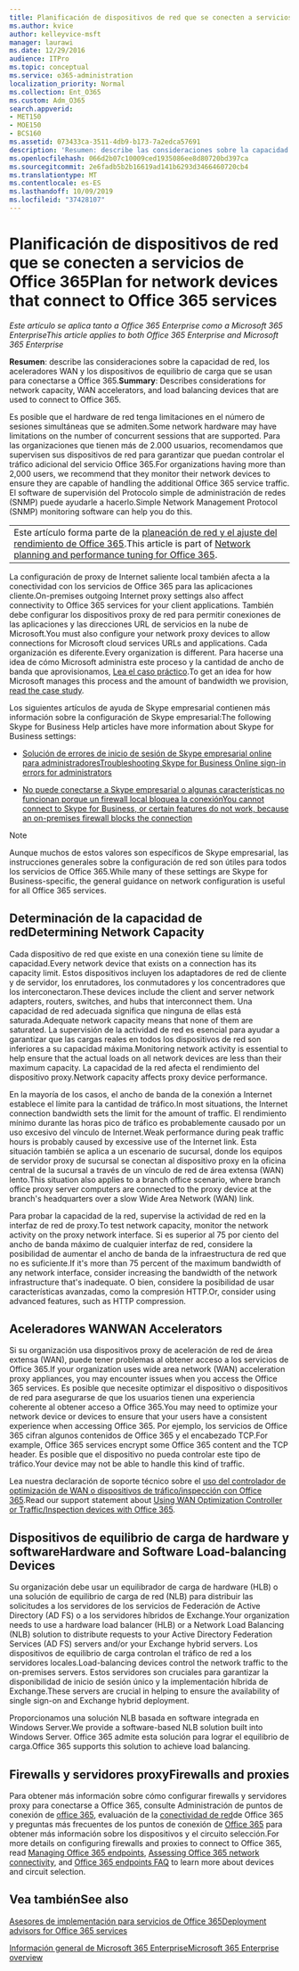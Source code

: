 ```yaml
---
title: Planificación de dispositivos de red que se conecten a servicios de Office 365
ms.author: kvice
author: kelleyvice-msft
manager: laurawi
ms.date: 12/29/2016
audience: ITPro
ms.topic: conceptual
ms.service: o365-administration
localization_priority: Normal
ms.collection: Ent_O365
ms.custom: Adm_O365
search.appverid:
- MET150
- MOE150
- BCS160
ms.assetid: 073433ca-3511-4db9-b173-7a2edca57691
description: 'Resumen: describe las consideraciones sobre la capacidad de red, los aceleradores WAN y los dispositivos de equilibrio de carga que se usan para conectarse a Office 365.'
ms.openlocfilehash: 066d2b07c10009ced1935086ee8d80720bd397ca
ms.sourcegitcommit: 2e6fadb5b2b16619ad141b6293d3466460720cb4
ms.translationtype: MT
ms.contentlocale: es-ES
ms.lasthandoff: 10/09/2019
ms.locfileid: "37428107"
---
```

# <a name="plan-for-network-devices-that-connect-to-office-365-services"></a><span data-ttu-id="d1a9e-103">Planificación de dispositivos de red que se conecten a servicios de Office 365</span><span class="sxs-lookup"><span data-stu-id="d1a9e-103">Plan for network devices that connect to Office 365 services</span></span>

<span data-ttu-id="d1a9e-104">*Este artículo se aplica tanto a Office 365 Enterprise como a Microsoft 365 Enterprise*</span><span class="sxs-lookup"><span data-stu-id="d1a9e-104">*This article applies to both Office 365 Enterprise and Microsoft 365 Enterprise*</span></span>
  
<span data-ttu-id="d1a9e-105">**Resumen**: describe las consideraciones sobre la capacidad de red, los aceleradores WAN y los dispositivos de equilibrio de carga que se usan para conectarse a Office 365.</span><span class="sxs-lookup"><span data-stu-id="d1a9e-105">**Summary**: Describes considerations for network capacity, WAN accelerators, and load balancing devices that are used to connect to Office 365.</span></span>

<span data-ttu-id="d1a9e-106">Es posible que el hardware de red tenga limitaciones en el número de sesiones simultáneas que se admiten.</span><span class="sxs-lookup"><span data-stu-id="d1a9e-106">Some network hardware may have limitations on the number of concurrent sessions that are supported.</span></span> <span data-ttu-id="d1a9e-107">Para las organizaciones que tienen más de 2.000 usuarios, recomendamos que supervisen sus dispositivos de red para garantizar que puedan controlar el tráfico adicional del servicio Office 365.</span><span class="sxs-lookup"><span data-stu-id="d1a9e-107">For organizations having more than 2,000 users, we recommend that they monitor their network devices to ensure they are capable of handling the additional Office 365 service traffic.</span></span> <span data-ttu-id="d1a9e-108">El software de supervisión del Protocolo simple de administración de redes (SNMP) puede ayudarle a hacerlo.</span><span class="sxs-lookup"><span data-stu-id="d1a9e-108">Simple Network Management Protocol (SNMP) monitoring software can help you do this.</span></span>

||
|:-----|
| <span data-ttu-id="d1a9e-109">Este artículo forma parte de la [planeación de red y el ajuste del rendimiento de Office 365](https://aka.ms/tune).</span><span class="sxs-lookup"><span data-stu-id="d1a9e-109">This article is part of [Network planning and performance tuning for Office 365](https://aka.ms/tune).</span></span>|

<span data-ttu-id="d1a9e-110">La configuración de proxy de Internet saliente local también afecta a la conectividad con los servicios de Office 365 para las aplicaciones cliente.</span><span class="sxs-lookup"><span data-stu-id="d1a9e-110">On-premises outgoing Internet proxy settings also affect connectivity to Office 365 services for your client applications.</span></span> <span data-ttu-id="d1a9e-111">También debe configurar los dispositivos proxy de red para permitir conexiones de las aplicaciones y las direcciones URL de servicios en la nube de Microsoft.</span><span class="sxs-lookup"><span data-stu-id="d1a9e-111">You must also configure your network proxy devices to allow connections for Microsoft cloud services URLs and applications.</span></span> <span data-ttu-id="d1a9e-112">Cada organización es diferente.</span><span class="sxs-lookup"><span data-stu-id="d1a9e-112">Every organization is different.</span></span> <span data-ttu-id="d1a9e-113">Para hacerse una idea de cómo Microsoft administra este proceso y la cantidad de ancho de banda que aprovisionamos, [Lea el caso práctico](https://www.microsoft.com/itshowcase/Article/Content/631/Optimizing-network-performance-for-Microsoft-Office-365).</span><span class="sxs-lookup"><span data-stu-id="d1a9e-113">To get an idea for how Microsoft manages this process and the amount of bandwidth we provision, [read the case study](https://www.microsoft.com/itshowcase/Article/Content/631/Optimizing-network-performance-for-Microsoft-Office-365).</span></span>
  
<span data-ttu-id="d1a9e-114">Los siguientes artículos de ayuda de Skype empresarial contienen más información sobre la configuración de Skype empresarial:</span><span class="sxs-lookup"><span data-stu-id="d1a9e-114">The following Skype for Business Help articles have more information about Skype for Business settings:</span></span>
  
- [<span data-ttu-id="d1a9e-115">Solución de errores de inicio de sesión de Skype empresarial online para administradores</span><span class="sxs-lookup"><span data-stu-id="d1a9e-115">Troubleshooting Skype for Business Online sign-in errors for administrators</span></span>](https://docs.microsoft.com/skypeforbusiness/set-up-skype-for-business-online/troubleshooting-sign-in-errors-for-admins)

- [<span data-ttu-id="d1a9e-116">No puede conectarse a Skype empresarial o algunas características no funcionan porque un firewall local bloquea la conexión</span><span class="sxs-lookup"><span data-stu-id="d1a9e-116">You cannot connect to Skype for Business, or certain features do not work, because an on-premises firewall blocks the connection</span></span>](https://go.microsoft.com/fwlink/p/?LinkID=243625)

> [!NOTE]
> <span data-ttu-id="d1a9e-117">Aunque muchos de estos valores son específicos de Skype empresarial, las instrucciones generales sobre la configuración de red son útiles para todos los servicios de Office 365.</span><span class="sxs-lookup"><span data-stu-id="d1a9e-117">While many of these settings are Skype for Business-specific, the general guidance on network configuration is useful for all Office 365 services.</span></span>
  
## <a name="determining-network-capacity"></a><span data-ttu-id="d1a9e-118">Determinación de la capacidad de red</span><span class="sxs-lookup"><span data-stu-id="d1a9e-118">Determining Network Capacity</span></span>

<span data-ttu-id="d1a9e-119">Cada dispositivo de red que existe en una conexión tiene su límite de capacidad.</span><span class="sxs-lookup"><span data-stu-id="d1a9e-119">Every network device that exists on a connection has its capacity limit.</span></span> <span data-ttu-id="d1a9e-120">Estos dispositivos incluyen los adaptadores de red de cliente y de servidor, los enrutadores, los conmutadores y los concentradores que los interconectaron.</span><span class="sxs-lookup"><span data-stu-id="d1a9e-120">These devices include the client and server network adapters, routers, switches, and hubs that interconnect them.</span></span> <span data-ttu-id="d1a9e-121">Una capacidad de red adecuada significa que ninguna de ellas está saturada.</span><span class="sxs-lookup"><span data-stu-id="d1a9e-121">Adequate network capacity means that none of them are saturated.</span></span> <span data-ttu-id="d1a9e-122">La supervisión de la actividad de red es esencial para ayudar a garantizar que las cargas reales en todos los dispositivos de red son inferiores a su capacidad máxima.</span><span class="sxs-lookup"><span data-stu-id="d1a9e-122">Monitoring network activity is essential to help ensure that the actual loads on all network devices are less than their maximum capacity.</span></span> <span data-ttu-id="d1a9e-123">La capacidad de la red afecta el rendimiento del dispositivo proxy.</span><span class="sxs-lookup"><span data-stu-id="d1a9e-123">Network capacity affects proxy device performance.</span></span>
  
<span data-ttu-id="d1a9e-124">En la mayoría de los casos, el ancho de banda de la conexión a Internet establece el límite para la cantidad de tráfico.</span><span class="sxs-lookup"><span data-stu-id="d1a9e-124">In most situations, the Internet connection bandwidth sets the limit for the amount of traffic.</span></span> <span data-ttu-id="d1a9e-125">El rendimiento mínimo durante las horas pico de tráfico es probablemente causado por un uso excesivo del vínculo de Internet.</span><span class="sxs-lookup"><span data-stu-id="d1a9e-125">Weak performance during peak traffic hours is probably caused by excessive use of the Internet link.</span></span> <span data-ttu-id="d1a9e-126">Esta situación también se aplica a un escenario de sucursal, donde los equipos de servidor proxy de sucursal se conectan al dispositivo proxy en la oficina central de la sucursal a través de un vínculo de red de área extensa (WAN) lento.</span><span class="sxs-lookup"><span data-stu-id="d1a9e-126">This situation also applies to a branch office scenario, where branch office proxy server computers are connected to the proxy device at the branch's headquarters over a slow Wide Area Network (WAN) link.</span></span>
  
<span data-ttu-id="d1a9e-127">Para probar la capacidad de la red, supervise la actividad de red en la interfaz de red de proxy.</span><span class="sxs-lookup"><span data-stu-id="d1a9e-127">To test network capacity, monitor the network activity on the proxy network interface.</span></span> <span data-ttu-id="d1a9e-128">Si es superior al 75 por ciento del ancho de banda máximo de cualquier interfaz de red, considere la posibilidad de aumentar el ancho de banda de la infraestructura de red que no es suficiente.</span><span class="sxs-lookup"><span data-stu-id="d1a9e-128">If it's more than 75 percent of the maximum bandwidth of any network interface, consider increasing the bandwidth of the network infrastructure that's inadequate.</span></span> <span data-ttu-id="d1a9e-129">O bien, considere la posibilidad de usar características avanzadas, como la compresión HTTP.</span><span class="sxs-lookup"><span data-stu-id="d1a9e-129">Or, consider using advanced features, such as HTTP compression.</span></span>
  
## <a name="wan-accelerators"></a><span data-ttu-id="d1a9e-130">Aceleradores WAN</span><span class="sxs-lookup"><span data-stu-id="d1a9e-130">WAN Accelerators</span></span>

<span data-ttu-id="d1a9e-131">Si su organización usa dispositivos proxy de aceleración de red de área extensa (WAN), puede tener problemas al obtener acceso a los servicios de Office 365.</span><span class="sxs-lookup"><span data-stu-id="d1a9e-131">If your organization uses wide area network (WAN) acceleration proxy appliances, you may encounter issues when you access the Office 365 services.</span></span> <span data-ttu-id="d1a9e-132">Es posible que necesite optimizar el dispositivo o dispositivos de red para asegurarse de que los usuarios tienen una experiencia coherente al obtener acceso a Office 365.</span><span class="sxs-lookup"><span data-stu-id="d1a9e-132">You may need to optimize your network device or devices to ensure that your users have a consistent experience when accessing Office 365.</span></span> <span data-ttu-id="d1a9e-133">Por ejemplo, los servicios de Office 365 cifran algunos contenidos de Office 365 y el encabezado TCP.</span><span class="sxs-lookup"><span data-stu-id="d1a9e-133">For example, Office 365 services encrypt some Office 365 content and the TCP header.</span></span> <span data-ttu-id="d1a9e-134">Es posible que el dispositivo no pueda controlar este tipo de tráfico.</span><span class="sxs-lookup"><span data-stu-id="d1a9e-134">Your device may not be able to handle this kind of traffic.</span></span>
  
<span data-ttu-id="d1a9e-135">Lea nuestra declaración de soporte técnico sobre el [uso del controlador de optimización de WAN o dispositivos de tráfico/inspección con Office 365](https://support.microsoft.com/kb/2690045).</span><span class="sxs-lookup"><span data-stu-id="d1a9e-135">Read our support statement about [Using WAN Optimization Controller or Traffic/Inspection devices with Office 365](https://support.microsoft.com/kb/2690045).</span></span>
  
## <a name="hardware-and-software-load-balancing-devices"></a><span data-ttu-id="d1a9e-136">Dispositivos de equilibrio de carga de hardware y software</span><span class="sxs-lookup"><span data-stu-id="d1a9e-136">Hardware and Software Load-balancing Devices</span></span>

<span data-ttu-id="d1a9e-137">Su organización debe usar un equilibrador de carga de hardware (HLB) o una solución de equilibrio de carga de red (NLB) para distribuir las solicitudes a los servidores de los servicios de Federación de Active Directory (AD FS) o a los servidores híbridos de Exchange.</span><span class="sxs-lookup"><span data-stu-id="d1a9e-137">Your organization needs to use a hardware load balancer (HLB) or a Network Load Balancing (NLB) solution to distribute requests to your Active Directory Federation Services (AD FS) servers and/or your Exchange hybrid servers.</span></span> <span data-ttu-id="d1a9e-138">Los dispositivos de equilibrio de carga controlan el tráfico de red a los servidores locales.</span><span class="sxs-lookup"><span data-stu-id="d1a9e-138">Load-balancing devices control the network traffic to the on-premises servers.</span></span> <span data-ttu-id="d1a9e-139">Estos servidores son cruciales para garantizar la disponibilidad de inicio de sesión único y la implementación híbrida de Exchange.</span><span class="sxs-lookup"><span data-stu-id="d1a9e-139">These servers are crucial in helping to ensure the availability of single sign-on and Exchange hybrid deployment.</span></span>
  
<span data-ttu-id="d1a9e-140">Proporcionamos una solución NLB basada en software integrada en Windows Server.</span><span class="sxs-lookup"><span data-stu-id="d1a9e-140">We provide a software-based NLB solution built into Windows Server.</span></span> <span data-ttu-id="d1a9e-141">Office 365 admite esta solución para lograr el equilibrio de carga.</span><span class="sxs-lookup"><span data-stu-id="d1a9e-141">Office 365 supports this solution to achieve load balancing.</span></span>
  
## <a name="firewalls-and-proxies"></a><span data-ttu-id="d1a9e-142">Firewalls y servidores proxy</span><span class="sxs-lookup"><span data-stu-id="d1a9e-142">Firewalls and proxies</span></span>

<span data-ttu-id="d1a9e-143">Para obtener más información sobre cómo configurar firewalls y servidores proxy para conectarse a Office 365, consulte Administración de puntos de conexión de [office 365](https://support.office.com/article/99cab9d4-ef59-4207-9f2b-3728eb46bf9a), evaluación de la [conectividad de red](assessing-network-connectivity.md)de Office 365 y preguntas más frecuentes de los puntos de conexión de [Office 365](https://support.office.com/article/d4088321-1c89-4b96-9c99-54c75cae2e6d) para obtener más información sobre los dispositivos y el circuito selección.</span><span class="sxs-lookup"><span data-stu-id="d1a9e-143">For more details on configuring firewalls and proxies to connect to Office 365, read [Managing Office 365 endpoints](https://support.office.com/article/99cab9d4-ef59-4207-9f2b-3728eb46bf9a), [Assessing Office 365 network connectivity](assessing-network-connectivity.md), and [Office 365 endpoints FAQ](https://support.office.com/article/d4088321-1c89-4b96-9c99-54c75cae2e6d) to learn more about devices and circuit selection.</span></span>
  
## <a name="see-also"></a><span data-ttu-id="d1a9e-144">Vea también</span><span class="sxs-lookup"><span data-stu-id="d1a9e-144">See also</span></span>

[<span data-ttu-id="d1a9e-145">Asesores de implementación para servicios de Office 365</span><span class="sxs-lookup"><span data-stu-id="d1a9e-145">Deployment advisors for Office 365 services</span></span>](deployment-advisors-for-office-365.md)

[<span data-ttu-id="d1a9e-146">Información general de Microsoft 365 Enterprise</span><span class="sxs-lookup"><span data-stu-id="d1a9e-146">Microsoft 365 Enterprise overview</span></span>](https://docs.microsoft.com/microsoft-365/enterprise/microsoft-365-overview)
